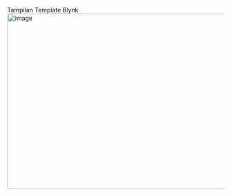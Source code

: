 Tampilan Template Blynk
<img width="630" height="407" alt="image" src="https://github.com/user-attachments/assets/4026a00c-6dec-4803-bdb5-4dea71d93f94" />
